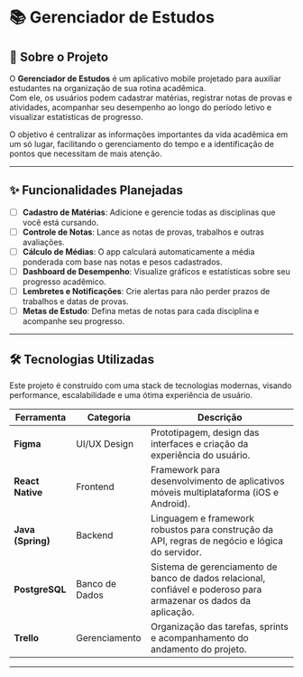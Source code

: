 # 📚 Gerenciador de Estudos

## 📖 Sobre o Projeto
O **Gerenciador de Estudos** é um aplicativo mobile projetado para auxiliar estudantes na organização de sua rotina acadêmica.  
Com ele, os usuários podem cadastrar matérias, registrar notas de provas e atividades, acompanhar seu desempenho ao longo do período letivo e visualizar estatísticas de progresso.  

O objetivo é centralizar as informações importantes da vida acadêmica em um só lugar, facilitando o gerenciamento do tempo e a identificação de pontos que necessitam de mais atenção.

---

## ✨ Funcionalidades Planejadas

- [ ] **Cadastro de Matérias**: Adicione e gerencie todas as disciplinas que você está cursando.  
- [ ] **Controle de Notas**: Lance as notas de provas, trabalhos e outras avaliações.  
- [ ] **Cálculo de Médias**: O app calculará automaticamente a média ponderada com base nas notas e pesos cadastrados.  
- [ ] **Dashboard de Desempenho**: Visualize gráficos e estatísticas sobre seu progresso acadêmico.  
- [ ] **Lembretes e Notificações**: Crie alertas para não perder prazos de trabalhos e datas de provas.  
- [ ] **Metas de Estudo**: Defina metas de notas para cada disciplina e acompanhe seu progresso.  

---

## 🛠️ Tecnologias Utilizadas

Este projeto é construído com uma stack de tecnologias modernas, visando performance, escalabilidade e uma ótima experiência de usuário.

| Ferramenta   | Categoria        | Descrição                                                                 |
|--------------|-----------------|---------------------------------------------------------------------------|
| **Figma**    | UI/UX Design    | Prototipagem, design das interfaces e criação da experiência do usuário.   |
| **React Native** | Frontend    | Framework para desenvolvimento de aplicativos móveis multiplataforma (iOS e Android). |
| **Java (Spring)** | Backend    | Linguagem e framework robustos para construção da API, regras de negócio e lógica do servidor. |
| **PostgreSQL** | Banco de Dados | Sistema de gerenciamento de banco de dados relacional, confiável e poderoso para armazenar os dados da aplicação. |
| **Trello**   | Gerenciamento   | Organização das tarefas, sprints e acompanhamento do andamento do projeto. |

---
